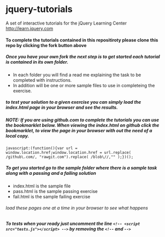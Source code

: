 # jquery-tutorials
A set of interactive tutorials for the jQuery Learning Center http://learn.jquery.com

#### To complete the tutorials contained in this repositiroty please clone this repo by clicking the fork button above

##### Once you have your own fork the next step is to get started each tutorial is contained in its own folder.

* In each folder you will find a read me explaining the task to be completed with instructions.
* In addition will be one or more sample files to use in completeing the exercise.

##### to test your solution to a given exercise you can simply load the index.html page in your browser and see the results.

##### NOTE: If you are using github.com to complete the tutorials you can use the bookmarklet below. When viewing the index.html on github click the bookmarklet, to view the page in your browser with out the need of a local copy. 

 ```
 javascript:(function(){var url = window.location.href;window.location.href = url.replace( /github\.com/, "rawgit.com").replace( /blob\//,"" );})();
 ```

##### To get you started go to the sample folder where there is a sample task along with a passing and a failing solution

* index.html is the sample file
* pass.html is the sample passing exercise
* fail.html is the sample failing exercise

###### load these pages one at a time in your browser to see what happens

##### To tests when your ready just uncomment the line  `<!-- <script src="tests.js"></script> -->` by removing the `<!--` and `-->`

